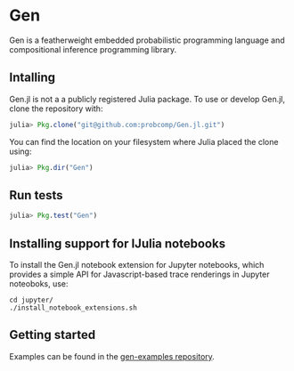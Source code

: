 # Gen

Gen is a featherweight embedded probabilistic programming language and compositional inference programming library.

## Intalling
Gen.jl is not a a publicly registered Julia package.
To use or develop Gen.jl, clone the repository with:
```julia
julia> Pkg.clone("git@github.com:probcomp/Gen.jl.git")
```
You can find the location on your filesystem where Julia placed the clone using:
```julia
julia> Pkg.dir("Gen")
```

## Run tests
```julia
julia> Pkg.test("Gen")
```

## Installing support for IJulia notebooks

To install the Gen.jl notebook extension for Jupyter notebooks, which provides
a simple API for Javascript-based trace renderings in Jupyter noteoboks, use:

```
cd jupyter/
./install_notebook_extensions.sh
```


## Getting started

Examples can be found in the [gen-examples repository](https://github.com/probcomp/gen-examples).
